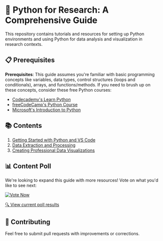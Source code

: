 # 🐍 Python for Research: A Comprehensive Guide

This repository contains tutorials and resources for setting up Python environments and using Python for data analysis and visualization in research contexts.

## 📋 Prerequisites

**Prerequisites**: This guide assumes you're familiar with basic programming concepts like variables, data types, control structures (loops and conditionals), arrays, and functions/methods. If you need to brush up on these concepts, consider these free Python courses:
- [Codecademy's Learn Python](https://www.codecademy.com/learn/learn-python-3)
- [freeCodeCamp's Python Course](https://www.freecodecamp.org/learn/scientific-computing-with-python/)
- [Microsoft's Introduction to Python](https://docs.microsoft.com/en-us/learn/modules/intro-to-python/)

## 📚 Contents

1. [Getting Started with Python and VS Code](tutorials/part1-getting-started.md)
2. [Data Extraction and Processing](tutorials/part2-data-extraction.md)
3. [Creating Professional Data Visualizations](tutorials/part3-data-visualization.md)

## 📊 Content Poll

We're looking to expand this guide with more resources! Vote on what you'd like to see next:

<a href="https://github.com/RJLP-hw-uk/Complete-Guide-to-Python-Setup-and-Data-Visualization-for-Research/discussions/1">
  <img src="https://img.shields.io/badge/Vote%20Now-Interactive%20Poll-brightgreen?style=for-the-badge" alt="Vote Now" />
</a>

[🔍 View current poll results](https://github.com/RJLP-hw-uk/Complete-Guide-to-Python-Setup-and-Data-Visualization-for-Research/discussions/1)

## 👥 Contributing

Feel free to submit pull requests with improvements or corrections.
